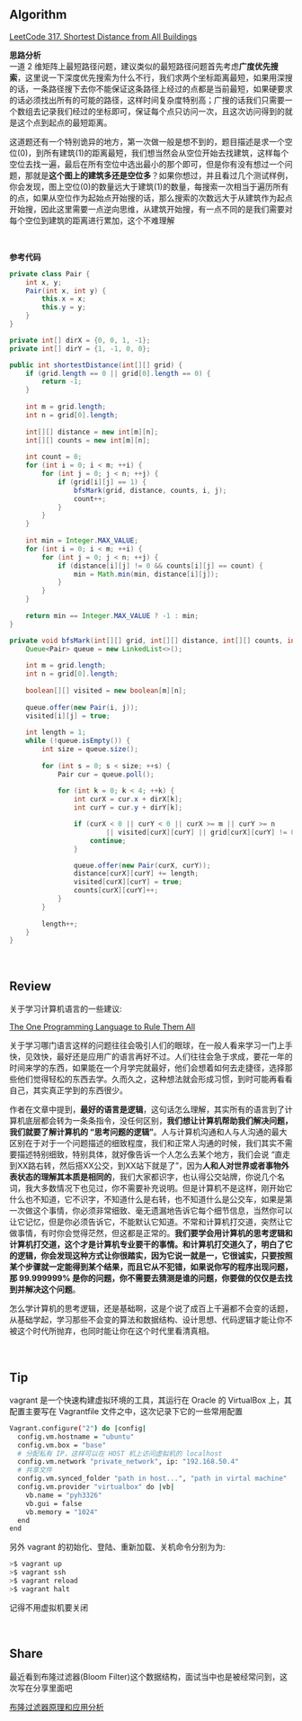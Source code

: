 ## Algorithm

[LeetCode 317. Shortest Distance from All Buildings](https://leetcode.com/problems/shortest-distance-from-all-buildings/)

**思路分析**<br>
一道 2 维矩阵上最短路径问题，建议类似的最短路径问题首先考虑**广度优先搜索**，这里说一下深度优先搜索为什么不行，我们求两个坐标距离最短，如果用深搜的话，一条路径搜下去你不能保证这条路径上经过的点都是当前最短，如果硬要求的话必须找出所有的可能的路径，这样时间复杂度特别高；广搜的话我们只需要一个数组去记录我们经过的坐标即可，保证每个点只访问一次，且这次访问得到的就是这个点到起点的最短距离。

这道题还有一个特别诡异的地方，第一次做一般是想不到的，题目描述是求一个空位(0)，到所有建筑(1)的距离最短，我们想当然会从空位开始去找建筑，这样每个空位去找一遍，最后在所有空位中选出最小的那个即可，但是你有没有想过一个问题，那就是**这个图上的建筑多还是空位多**？如果你想过，并且看过几个测试样例，你会发现，图上空位(0)的数量远大于建筑(1)的数量，每搜索一次相当于遍历所有的点，如果从空位作为起始点开始搜的话，那么搜索的次数远大于从建筑作为起点开始搜，因此这里需要一点逆向思维，从建筑开始搜，有一点不同的是我们需要对每个空位到建筑的距离进行累加，这个不难理解

<br>

**参考代码**
```java
private class Pair {
    int x, y;
    Pair(int x, int y) {
        this.x = x;
        this.y = y;
    }
}

private int[] dirX = {0, 0, 1, -1};
private int[] dirY = {1, -1, 0, 0};

public int shortestDistance(int[][] grid) {
    if (grid.length == 0 || grid[0].length == 0) {
        return -1;
    }
    
    int m = grid.length;
    int n = grid[0].length;
    
    int[][] distance = new int[m][n];
    int[][] counts = new int[m][n];
    
    int count = 0;
    for (int i = 0; i < m; ++i) {
        for (int j = 0; j < n; ++j) {
            if (grid[i][j] == 1) {
                bfsMark(grid, distance, counts, i, j);
                count++;
            }
        }
    }
    
    int min = Integer.MAX_VALUE;
    for (int i = 0; i < m; ++i) {
        for (int j = 0; j < n; ++j) { 
            if (distance[i][j] != 0 && counts[i][j] == count) {
                min = Math.min(min, distance[i][j]);
            }
        }
    }
    
    return min == Integer.MAX_VALUE ? -1 : min;
}

private void bfsMark(int[][] grid, int[][] distance, int[][] counts, int i, int j) {
    Queue<Pair> queue = new LinkedList<>();
    
    int m = grid.length;
    int n = grid[0].length;
    
    boolean[][] visited = new boolean[m][n];
    
    queue.offer(new Pair(i, j));
    visited[i][j] = true;
    
    int length = 1;
    while (!queue.isEmpty()) {            
        int size = queue.size();
        
        for (int s = 0; s < size; ++s) {
            Pair cur = queue.poll();
            
            for (int k = 0; k < 4; ++k) {
                int curX = cur.x + dirX[k];
                int curY = cur.y + dirY[k];

                if (curX < 0 || curY < 0 || curX >= m || curY >= n 
                        || visited[curX][curY] || grid[curX][curY] != 0) {
                    continue;
                }

                queue.offer(new Pair(curX, curY));
                distance[curX][curY] += length;
                visited[curX][curY] = true;
                counts[curX][curY]++;
            }                
        }
        
        length++;
    }
}
```

<br>


## Review
关于学习计算机语言的一些建议:<br>

[The One Programming Language to Rule Them All](https://medium.com/better-programming/the-one-programming-language-to-rule-them-all-620366df2805)

关于学习哪门语言这样的问题往往会吸引人们的眼球，在一般人看来学习一门上手快，见效快，最好还是应用广的语言再好不过。人们往往会急于求成，要花一年的时间来学的东西，如果能在一个月学完就最好，他们会想着如何去走捷径，选择那些他们觉得轻松的东西去学。久而久之，这种想法就会形成习惯，到时可能再看看自己，其实真正学到的东西很少。

作者在文章中提到，**最好的语言是逻辑**，这句话怎么理解，其实所有的语言到了计算机底层都会转为一条条指令，没任何区别，**我们想让计算机帮助我们解决问题，我们就要了解计算机的 “思考问题的逻辑”**。人与计算机沟通和人与人沟通的最大区别在于对于一个问题描述的细致程度，我们和正常人沟通的时候，我们其实不需要描述特别细致，特别具体，就好像告诉一个人怎么去某个地方，我们会说 “直走到XX路右转，然后搭XX公交，到XX站下就是了”，因为**人和人对世界或者事物外表状态的理解其本质是相同的**，我们大家都识字，也认得公交站牌，你说几个名词，我大多数情况下也见过，你不需要补充说明。但是计算机不是这样，刚开始它什么也不知道，它不识字，不知道什么是右转，也不知道什么是公交车，如果是第一次做这个事情，你必须非常细致、毫无遗漏地告诉它每个细节信息，当然你可以让它记忆，但是你必须告诉它，不能默认它知道。不常和计算机打交道，突然让它做事情，有时你会觉得茫然，但这都是正常的。**我们要学会用计算机的思考逻辑和计算机打交道，这个才是计算机专业要干的事情。和计算机打交道久了，明白了它的逻辑，你会发现这种方式让你很踏实，因为它说一就是一，它很诚实，只要按照某个步骤就一定能得到某个结果，而且它从不犯错，如果说你写的程序出现问题，那 99.999999% 是你的问题，你不需要去猜测是谁的问题，你要做的仅仅是去找到并解决这个问题**。

怎么学计算机的思考逻辑，还是基础啊，这是个说了成百上千遍都不会变的话题，从基础学起，学习那些不会变的算法和数据结构、设计思想、代码逻辑才能让你不被这个时代所抛弃，也同时能让你在这个时代里看清真相。

<br>


## Tip
vagrant 是一个快速构建虚拟环境的工具，其运行在 Oracle 的 VirtualBox 上，其配置主要写在 Vagrantfile 文件之中，这次记录下它的一些常用配置
```bash
Vagrant.configure("2") do |config|
  config.vm.hostname = "ubuntu"
  config.vm.box = "base"
  # 分配私有 IP，这样可以在 HOST 机上访问虚拟机的 localhost
  config.vm.network "private_network", ip: "192.168.50.4"
  # 共享文件
  config.vm.synced_folder "path in host...", "path in virtal machine"
  config.vm.provider "virtualbox" do |vb|
    vb.name = "pyh3326"
    vb.gui = false
    vb.memory = "1024"
  end
end
```

另外 vagrant 的初始化、登陆、重新加载、关机命令分别为为:
```bash
>$ vagrant up
>$ vagrant ssh
>$ vagrant reload
>$ vagrant halt
```
记得不用虚拟机要关闭

<br>

## Share
最近看到布隆过滤器(Bloom Filter)这个数据结构，面试当中也是被经常问到，这次写在分享里面吧

[布隆过滤器原理和应用分析](./布隆过滤器原理和应用分析.md)
